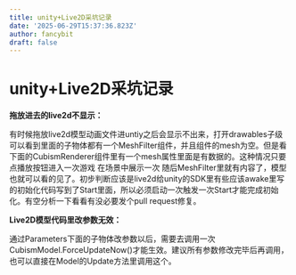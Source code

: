 ```yaml
---
title: unity+Live2D采坑记录
date: '2025-06-29T15:37:36.823Z'
author: fancybit
draft: false
---
```

<div class="header"><h1 class="single-title animate__animated animate__pulse animate__faster">unity+Live2D采坑记录</h1></div>

<div class="content" id="content"><p><strong><!-- raw HTML omitted -->拖放进去的live2d不显示：<!-- raw HTML omitted --></strong></p><p>有时候拖放live2d模型动画文件进untiy之后会显示不出来，打开drawables子级可以看到里面的子物体都有一个MeshFilter组件，并且组件的mesh为空。但是看下面的CubismRenderer组件里有一个mesh属性里面是有数据的。这种情况只要点播放按钮进入一次游戏 在场景中展示一次 随后MeshFilter里就有内容了，模型也就可以看的见了。初步判断应该是live2d给unity的SDK里有些应该awake里写的初始化代码写到了Start里面，所以必须启动一次触发一次Start才能完成初始化。有空分析一下看看有没必要发个pull request修复。</p><p><strong><!-- raw HTML omitted -->Live2D模型代码里改参数无效：<!-- raw HTML omitted --></strong></p><p><!-- raw HTML omitted -->通过Parameters下面的子物体改参数以后，需要去调用一次CubismModel.ForceUpdateNow()才能生效。建议所有参数修改完毕后再调用，也可以直接在Model的Update方法里调用这个。<!-- raw HTML omitted --></p><!-- raw HTML omitted --></div>

